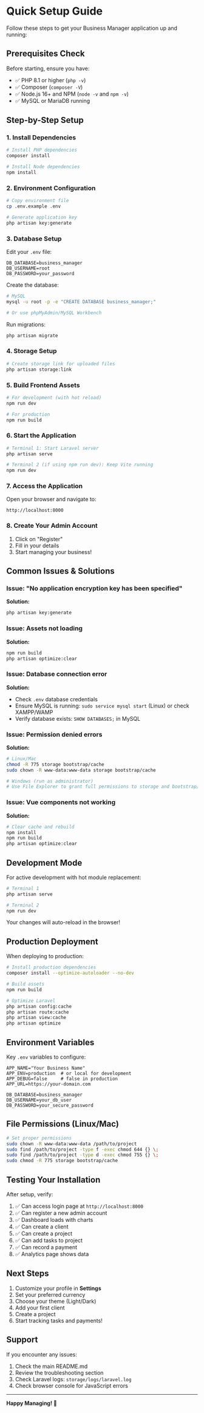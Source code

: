 # Quick Setup Guide

Follow these steps to get your Business Manager application up and running:

## Prerequisites Check

Before starting, ensure you have:
- ✅ PHP 8.1 or higher (`php -v`)
- ✅ Composer (`composer -V`)
- ✅ Node.js 16+ and NPM (`node -v` and `npm -v`)
- ✅ MySQL or MariaDB running

## Step-by-Step Setup

### 1. Install Dependencies

```bash
# Install PHP dependencies
composer install

# Install Node dependencies
npm install
```

### 2. Environment Configuration

```bash
# Copy environment file
cp .env.example .env

# Generate application key
php artisan key:generate
```

### 3. Database Setup

Edit your `.env` file:
```env
DB_DATABASE=business_manager
DB_USERNAME=root
DB_PASSWORD=your_password
```

Create the database:
```bash
# MySQL
mysql -u root -p -e "CREATE DATABASE business_manager;"

# Or use phpMyAdmin/MySQL Workbench
```

Run migrations:
```bash
php artisan migrate
```

### 4. Storage Setup

```bash
# Create storage link for uploaded files
php artisan storage:link
```

### 5. Build Frontend Assets

```bash
# For development (with hot reload)
npm run dev

# For production
npm run build
```

### 6. Start the Application

```bash
# Terminal 1: Start Laravel server
php artisan serve

# Terminal 2 (if using npm run dev): Keep Vite running
npm run dev
```

### 7. Access the Application

Open your browser and navigate to:
```
http://localhost:8000
```

### 8. Create Your Admin Account

1. Click on "Register"
2. Fill in your details
3. Start managing your business!

## Common Issues & Solutions

### Issue: "No application encryption key has been specified"
**Solution:**
```bash
php artisan key:generate
```

### Issue: Assets not loading
**Solution:**
```bash
npm run build
php artisan optimize:clear
```

### Issue: Database connection error
**Solution:**
- Check `.env` database credentials
- Ensure MySQL is running: `sudo service mysql start` (Linux) or check XAMPP/WAMP
- Verify database exists: `SHOW DATABASES;` in MySQL

### Issue: Permission denied errors
**Solution:**
```bash
# Linux/Mac
chmod -R 775 storage bootstrap/cache
sudo chown -R www-data:www-data storage bootstrap/cache

# Windows (run as administrator)
# Use File Explorer to grant full permissions to storage and bootstrap/cache folders
```

### Issue: Vue components not working
**Solution:**
```bash
# Clear cache and rebuild
npm install
npm run build
php artisan optimize:clear
```

## Development Mode

For active development with hot module replacement:

```bash
# Terminal 1
php artisan serve

# Terminal 2
npm run dev
```

Your changes will auto-reload in the browser!

## Production Deployment

When deploying to production:

```bash
# Install production dependencies
composer install --optimize-autoloader --no-dev

# Build assets
npm run build

# Optimize Laravel
php artisan config:cache
php artisan route:cache
php artisan view:cache
php artisan optimize
```

## Environment Variables

Key `.env` variables to configure:

```env
APP_NAME="Your Business Name"
APP_ENV=production  # or local for development
APP_DEBUG=false     # false in production
APP_URL=https://your-domain.com

DB_DATABASE=business_manager
DB_USERNAME=your_db_user
DB_PASSWORD=your_secure_password
```

## File Permissions (Linux/Mac)

```bash
# Set proper permissions
sudo chown -R www-data:www-data /path/to/project
sudo find /path/to/project -type f -exec chmod 644 {} \;
sudo find /path/to/project -type d -exec chmod 755 {} \;
sudo chmod -R 775 storage bootstrap/cache
```

## Testing Your Installation

After setup, verify:

1. ✅ Can access login page at `http://localhost:8000`
2. ✅ Can register a new admin account
3. ✅ Dashboard loads with charts
4. ✅ Can create a client
5. ✅ Can create a project
6. ✅ Can add tasks to project
7. ✅ Can record a payment
8. ✅ Analytics page shows data

## Next Steps

1. Customize your profile in **Settings**
2. Set your preferred currency
3. Choose your theme (Light/Dark)
4. Add your first client
5. Create a project
6. Start tracking tasks and payments!

## Support

If you encounter any issues:
1. Check the main README.md
2. Review the troubleshooting section
3. Check Laravel logs: `storage/logs/laravel.log`
4. Check browser console for JavaScript errors

---

**Happy Managing! 🎉**

